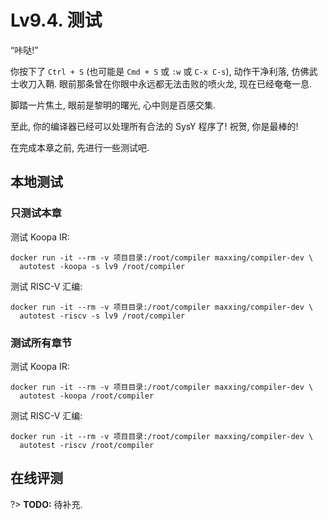 # Lv9.4. 测试

“咔哒!”

你按下了 `Ctrl + S` (也可能是 `Cmd + S` 或 `:w` 或 `C-x C-s`), 动作干净利落, 仿佛武士收刀入鞘. 眼前那条曾在你眼中永远都无法击败的喷火龙, 现在已经奄奄一息.

脚踏一片焦土, 眼前是黎明的曙光, 心中则是百感交集.

至此, 你的编译器已经可以处理所有合法的 SysY 程序了! 祝贺, 你是最棒的!

在完成本章之前, 先进行一些测试吧.

## 本地测试

### 只测试本章

测试 Koopa IR:

```
docker run -it --rm -v 项目目录:/root/compiler maxxing/compiler-dev \
  autotest -koopa -s lv9 /root/compiler
```

测试 RISC-V 汇编:

```
docker run -it --rm -v 项目目录:/root/compiler maxxing/compiler-dev \
  autotest -riscv -s lv9 /root/compiler
```

### 测试所有章节

测试 Koopa IR:

```
docker run -it --rm -v 项目目录:/root/compiler maxxing/compiler-dev \
  autotest -koopa /root/compiler
```

测试 RISC-V 汇编:

```
docker run -it --rm -v 项目目录:/root/compiler maxxing/compiler-dev \
  autotest -riscv /root/compiler
```

## 在线评测

?> **TODO:** 待补充.
